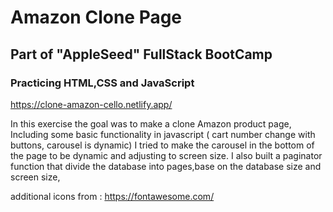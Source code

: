 # Amazon Clone Page
## Part of "AppleSeed" FullStack BootCamp
### Practicing HTML,CSS and JavaScript

https://clone-amazon-cello.netlify.app/

In this exercise the goal was to make a clone Amazon product page,
Including some basic functionality in javascript ( cart number change with buttons, carousel is dynamic)
I tried to make the carousel in the bottom of the page to be dynamic and adjusting to screen size.
I also built a paginator function that divide the database into pages,base on the database size and screen size,
 
additional icons from :
https://fontawesome.com/